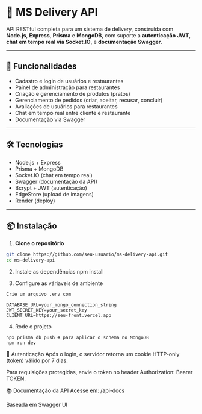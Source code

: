 # 🍔 MS Delivery API

API RESTful completa para um sistema de delivery, construída com **Node.js**, **Express**, **Prisma** e **MongoDB**, com suporte a **autenticação JWT**, **chat em tempo real via Socket.IO**, e **documentação Swagger**.

---

## 🚀 Funcionalidades

- Cadastro e login de usuários e restaurantes
- Painel de administração para restaurantes
- Criação e gerenciamento de produtos (pratos)
- Gerenciamento de pedidos (criar, aceitar, recusar, concluir)
- Avaliações de usuários para restaurantes
- Chat em tempo real entre cliente e restaurante
- Documentação via Swagger

---

## 🛠️ Tecnologias

- Node.js + Express
- Prisma + MongoDB
- Socket.IO (chat em tempo real)
- Swagger (documentação da API)
- Bcrypt + JWT (autenticação)
- EdgeStore (upload de imagens)
- Render (deploy)

---

## 📦 Instalação

1. **Clone o repositório**

```bash
git clone https://github.com/seu-usuario/ms-delivery-api.git
cd ms-delivery-api

```
2. Instale as dependências
  npm install

3. Configure as váriaveis de ambiente
```
Crie um arquivo .env com

DATABASE_URL=your_mongo_connection_string
JWT_SECRET_KEY=your_secret_key
CLIENT_URL=https://seu-front.vercel.app

```
4. Rode o projeto
```
npx prisma db push # para aplicar o schema no MongoDB
npm run dev

```

🔐 Autenticação
Após o login, o servidor retorna um cookie HTTP-only (token) válido por 7 dias.

Para requisições protegidas, envie o token no header Authorization: Bearer TOKEN.

📚 Documentação da API
Acesse em: /api-docs

Baseada em Swagger UI
